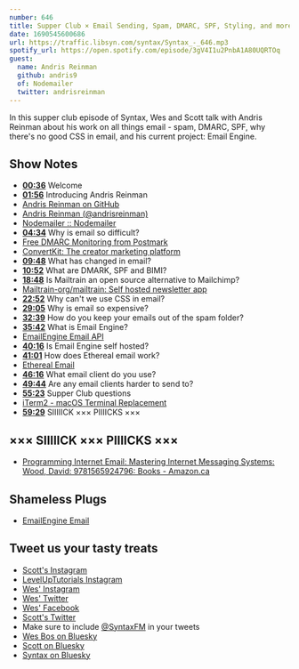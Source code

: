 ```yaml
---
number: 646
title: Supper Club × Email Sending, Spam, DMARC, SPF, Styling, and more with Andris Reinman
date: 1690545600686
url: https://traffic.libsyn.com/syntax/Syntax_-_646.mp3
spotify_url: https://open.spotify.com/episode/3gV4I1u2PnbA1A80UQRTOq
guest:
  name: Andris Reinman
  github: andris9
  of: Nodemailer
  twitter: andrisreinman
---
```


In this supper club episode of Syntax, Wes and Scott talk with Andris Reinman about his work on all things email - spam, DMARC, SPF, why there's no good CSS in email, and his current project: Email Engine.

## Show Notes

- **[00:36](#t=00:36)** Welcome
- **[01:56](#t=01:56)** Introducing Andris Reinman
- [Andris Reinman on GitHub](https://github.com/andris9)
- [Andris Reinman (@andrisreinman)](https://twitter.com/andrisreinman)
- [Nodemailer :: Nodemailer](https://nodemailer.com/about/)
- **[04:34](#t=04:34)** Why is email so difficult?
- [Free DMARC Monitoring from Postmark](https://dmarc.postmarkapp.com/)
- [ConvertKit: The creator marketing platform](https://convertkit.com/)
- **[09:48](#t=09:48)** What has changed in email?
- **[10:52](#t=10:52)** What are DMARK, SPF and BIMI?
- **[18:48](#t=18:48)** Is Mailtrain an open source alternative to Mailchimp?
- [Mailtrain-org/mailtrain: Self hosted newsletter app](https://github.com/Mailtrain-org/mailtrain)
- **[22:52](#t=22:52)** Why can't we use CSS in email?
- **[29:05](#t=29:05)** Why is email so expensive?
- **[32:39](#t=32:39)** How do you keep your emails out of the spam folder?
- **[35:42](#t=35:42)** What is Email Engine?
- [EmailEngine Email API](https://emailengine.app/)
- **[40:16](#t=40:16)** Is Email Engine self hosted?
- **[41:01](#t=41:01)** How does Ethereal email work?
- [Ethereal Email](https://ethereal.email/)
- **[46:16](#t=46:16)** What email client do you use?
- **[49:44](#t=49:44)** Are any email clients harder to send to?
- **[55:23](#t=55:23)** Supper Club questions
- [iTerm2 - macOS Terminal Replacement](https://iterm2.com/)
- **[59:29](#t=59:29)** SIIIIICK ××× PIIIICKS ×××

## ××× SIIIIICK ××× PIIIICKS ×××

- [Programming Internet Email: Mastering Internet Messaging Systems: Wood, David: 9781565924796: Books - Amazon.ca](https://www.amazon.ca/dp/1565924797?crid=2GCF7943U1NWA&keywords=programming+internet+email&sprefix=programming+internet+email,aps,136&language=en_US&sr=8-2&linkCode=gs2&linkId=37abb4935d4968e684fb8d17ca29e988&tag=isi777-20)

## Shameless Plugs

- [EmailEngine Email](https://emailengine.app/)

## Tweet us your tasty treats

- [Scott's Instagram](https://www.instagram.com/stolinski/)
- [LevelUpTutorials Instagram](https://www.instagram.com/LevelUpTutorials/)
- [Wes' Instagram](https://www.instagram.com/wesbos/)
- [Wes' Twitter](https://twitter.com/wesbos)
- [Wes' Facebook](https://www.facebook.com/wesbos.developer)
- [Scott's Twitter](https://twitter.com/stolinski)
- Make sure to include [@SyntaxFM](https://twitter.com/SyntaxFM) in your tweets
- [Wes Bos on Bluesky](https://bsky.app/profile/wesbos.com)
- [Scott on Bluesky](https://bsky.app/profile/tolin.ski)
- [Syntax on Bluesky](https://bsky.app/profile/syntax.fm)
